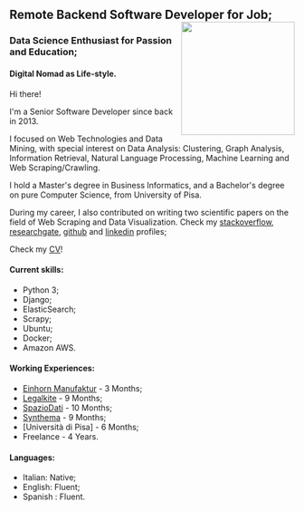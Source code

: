 <!--
.. title: Antonio Ercole De Luca
.. slug: index
.. date: 2017-08-04 10:52:56 UTC+02:00
.. tags: 
.. category: 
.. link: 
.. description: Antonio Ercole De Luca, Senior Software Developer, Università di Pisa, Business Informatics, Computer Science, Python, Django.
.. type: text
-->

## Remote Backend Software Developer for Job; <img src="https://avatars2.githubusercontent.com/u/3613943?v=4&s=460" width="200" height="200"  align="right"/>
### Data Science Enthusiast for Passion and Education;
#### Digital Nomad as Life-style.

Hi there!

I'm a Senior Software Developer since back in 2013. 

I focused on Web Technologies and Data Mining, with special interest on Data Analysis: Clustering, Graph Analysis, Information Retrieval, Natural Language Processing, Machine Learning and Web Scraping/Crawling.  

I hold a Master's degree in Business Informatics, and a Bachelor's degree on pure Computer Science, from University of Pisa.

During my career, I also contributed on writing two scientific papers on the field of Web Scraping and Data Visualization. 
Check my [stackoverflow], [researchgate], [github] and [linkedin] profiles;

Check my [CV]!

#### Current skills:

- Python 3;
- Django;
- ElasticSearch;
- Scrapy;
- Ubuntu;
- Docker;
- Amazon AWS.


#### Working Experiences:
- [Einhorn Manufaktur] - 3 Months;
- [Legalkite] - 9 Months;
- [SpazioDati] - 10 Months;
- [Synthema] - 9 Months;
- [Università di Pisa] - 6 Months;
- Freelance - 4 Years.

#### Languages:

- Italian: Native;
- English: Fluent;
- Spanish : Fluent.


[Legalkite]:        https://legalkite.ch
[SpazioDati]:       http://spaziodati.eu
[Synthema]:         http://synthema.it
[stackoverflow]:    http://stackoverflow.com/users/3289963/eracle
[researchgate]:     https://www.researchgate.net/profile/Antonio_De_Luca5 
[github]:			https://github.com/eracle
[linkedin]:			https://www.linkedin.com/in/eracle/
[CV]:				/CV_latest.pdf
[Einhorn Manufaktur]:					https://einhornmanufaktur.de/